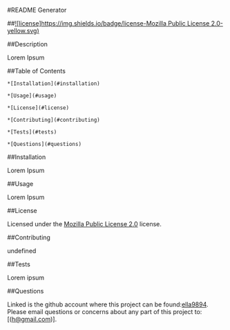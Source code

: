 
  #README Generator

  ##[![license]https://img.shields.io/badge/license-Mozilla Public License 2.0-yellow.svg)]((https://spdx.org/licenses/MPL-2.0.html))

  ##Description

  Lorem Ipsum

  ##Table of Contents

    *[Installation](#installation)

    *[Usage](#usage)

    *[License](#license)

    *[Contributing](#contributing)

    *[Tests](#tests)

    *[Questions](#questions)

  ##Installation

  Lorem Ipsum

  ##Usage

  Lorem Ipsum

  ##License

  Licensed under the [Mozilla Public License 2.0]((https://spdx.org/licenses/MPL-2.0.html)) license.

  ##Contributing

  undefined

  ##Tests

  Lorem ipsum

  ##Questions

  Linked is the github account where this project can be found:[ella9894](https://github.com/ella9894).
  Please email questions or concerns about any part of this project to:[(h@gmail.com)].
